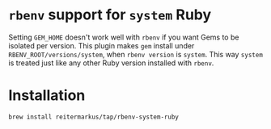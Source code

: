# `rbenv` support for `system` Ruby

Setting `GEM_HOME` doesn't work well with `rbenv` if you want Gems to be isolated per version. This plugin makes `gem` install under `RBENV_ROOT/versions/system`, when `rbenv version` is `system`. This way `system` is treated just like any other Ruby version installed with `rbenv`.

# Installation

```bash
brew install reitermarkus/tap/rbenv-system-ruby
```
